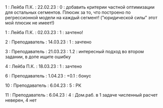 1 : Лейба П.К. : 22.02.23 : 0 : добавить критерии частной оптимизации для остальных сегментов. Плюсик за то, что построено по регрессионной модели на каждый сегмент! ("юридической силы" этот мой плюсик не имеет!)

1 : Лейба П.К. : 02.03.23 : 1 : зачтено!

2 : Преподаватель : 14.03.23 : 1 : зачтено

3 : Преподаватель : 21.03.23 : 1.2 : интересный подход во втором задании, в допе ищите ошибку

4 : Лейба П.К. : 18.03.23 : 1 : зачтено

6 : Преподаватель : 1.04.23 : +0.1 : бонус

10 : Преподаватель : 6.04.23 : 5 : РК

11 : Преподаватель : 6.04.23 : 4 : Дом.раб. в 1 задаче численный расчет неверен, 4 нет
